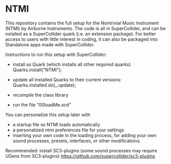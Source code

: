 # NTMI 

This repository contains the full setup for the Nontrivial Music Instrument (NTMI) by Airborne Instruments. The code is all in SuperCollider, and can be nstalled as a SuperCollider quark (i.e. an extension package). For better access to users with little interest in coding, it can also be packaged into Standalone apps made with SuperCollider.

Instructions to run this setup with SuperCollider:

- install as Quark (which installs all other required quarks)
Quarks.install("NTMI"); 

- update all installed Quarks to their current versions:
Quarks.installed.do(_.update);

- recompile the class library

- run the file "00loadMe.scd"

You can personalize this setup later with
- a startup file so NTMI loads automatically
- a personalized ntmi preferences file for your settings
- inserting your own code in the loading process, for adding your own sound processes, presets, interfaces, or other modifications.

Recommended: install SC3-plugins 
(some sound processes may require UGens from SC3-plugins)
https://github.com/supercollider/sc3-plugins